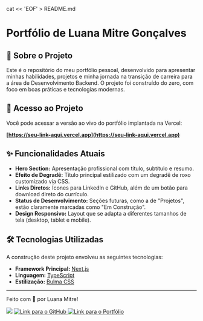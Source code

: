 cat << 'EOF' > README.md
# Portfólio de Luana Mitre Gonçalves

## 📖 Sobre o Projeto

Este é o repositório do meu portfólio pessoal, desenvolvido para apresentar minhas habilidades, projetos e minha jornada na transição de carreira para a área de Desenvolvimento Backend. O projeto foi construído do zero, com foco em boas práticas e tecnologias modernas.

## 🚀 Acesso ao Projeto

Você pode acessar a versão ao vivo do portfólio implantada na Vercel:

**[https://seu-link-aqui.vercel.app](https://seu-link-aqui.vercel.app)**
## ✨ Funcionalidades Atuais

* **Hero Section:** Apresentação profissional com título, subtítulo e resumo.
* **Efeito de Degradê:** Título principal estilizado com um degradê de roxo customizado via CSS.
* **Links Diretos:** Ícones para LinkedIn e GitHub, além de um botão para download direto do currículo.
* **Status de Desenvolvimento:** Seções futuras, como a de "Projetos", estão claramente marcadas como "Em Construção".
* **Design Responsivo:** Layout que se adapta a diferentes tamanhos de tela (desktop, tablet e mobile).

## 🛠️ Tecnologias Utilizadas

A construção deste projeto envolveu as seguintes tecnologias:

* **Framework Principal:** [Next.js](https://nextjs.org/)
* **Linguagem:** [TypeScript](https://www.typescriptlang.org/)
* **Estilização:** [Bulma CSS](https://bulma.io/)

---



Feito com 💜 por Luana Mitre!

<p align="left">
  <a href="https://www.linkedin.com/in/luana-mitre/" target="_blank"><img src="https://img.shields.io/badge/-LinkedIn-%230077B5?style=for-the-badge&logo=linkedin&logoColor=white" target="_blank"></a>
  <a href="https://github.com/LuuhMitre" target="_blank">
    <img src="https://img.shields.io/badge/GitHub-181717?style=for-the-badge&logo=github&logoColor=white" alt="Link para o GitHub">
  </a>
  <a href="https://my-portfolio-jet-one-93.vercel.app/" target="_blank">
    <img src="https://img.shields.io/badge/Portfólio-%238A2BE2?style=for-the-badge&logoColor=white" alt="Link para o Portfólio">
  </a>
</p>

